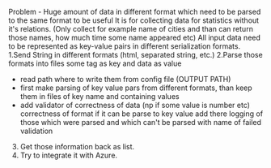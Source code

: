 Problem - Huge amount of data in different format which need to be parsed to the same format to be useful
It is for collecting data for statistics without it's relations.
(Only collect for example name of cities and than can return those names, how much time some name appeared etc)
All input data need to be represented as key-value pairs in different serialization formats.
1.Send String in different formats (html, separated string, etc.)
2.Parse those formats into files some tag as key and data as value
- read path where to write them from config file (OUTPUT PATH)
- first make parsing of key value pars from different formats, than keep them in files of key name and containing values
- add validator of correctness of data (np if some value is number etc)
correctness of format if it can be parse to key value
add there logging of those which were parsed and which can't be parsed with name of failed validation
3. Get those information back as list.
4. Try to integrate it with Azure.